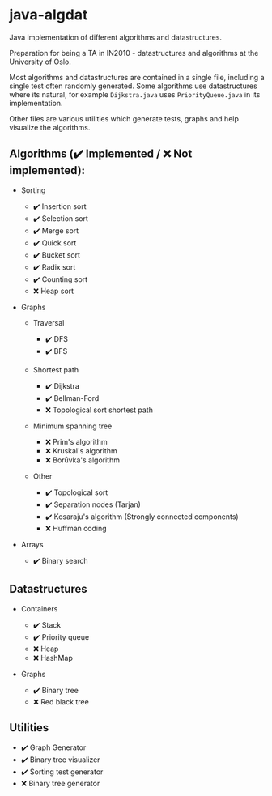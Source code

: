 # java-algdat
Java implementation of different algorithms and datastructures.

Preparation for being a TA in IN2010 - datastructures and algorithms at the University of Oslo.

Most algorithms and datastructures are contained in a single file, including a single test often
randomly generated. Some algorithms use datastructures where its natural, for example
`Dijkstra.java` uses `PriorityQueue.java` in its implementation.

Other files are various utilities which generate tests, graphs and help visualize the
algorithms.

## Algorithms (✔️ Implemented / ❌ Not implemented):
* Sorting
  * ✔️ Insertion sort
  * ✔️  Selection sort
  * ✔️  Merge sort
  * ✔️  Quick sort
  * ✔️  Bucket sort
  * ✔️ Radix sort
  * ✔️  Counting sort
  * ❌ Heap sort

* Graphs
  * Traversal
    * ✔️ DFS
    * ✔️ BFS

  * Shortest path
    * ✔️ Dijkstra
    * ✔️ Bellman-Ford
    * ❌ Topological sort shortest path

  * Minimum spanning tree
    * ❌ Prim's algorithm
    * ❌ Kruskal's algorithm
    * ❌ Borůvka's algorithm

  * Other
    * ✔️  Topological sort
    * ✔️  Separation nodes (Tarjan)
    * ✔️  Kosaraju's algorithm (Strongly connected components)
    * ❌ Huffman coding

* Arrays
  * ✔️ Binary search

## Datastructures
* Containers
  * ✔️ Stack
  * ✔️ Priority queue
  * ❌ Heap
  * ❌ HashMap

* Graphs
  * ✔️ Binary tree
  * ❌ Red black tree

## Utilities
* ✔️ Graph Generator
* ✔️ Binary tree visualizer
* ✔️  Sorting test generator
* ❌ Binary tree generator
